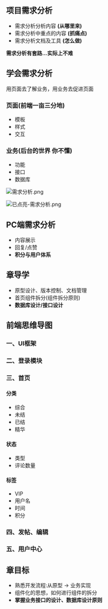 ## 项目需求分析
* 需求分析分析内容 **(从哪里来)**
* 需求分析中重点的内容 **(抓痛点)**
* 需求分析文档及工具 **(怎么做)**

**需求分析有套路...实际上不难**

## 学会需求分析
用页面去了解业务，用业务去促进页面
### 页面(前端一亩三分地)
* 模板
* 样式
* 交互

### 业务(后台的世界 你不懂)
* 功能 
* 接口
* 数据库

![需求分析.png](https://i.loli.net/2020/09/21/ID2ZMaNolGEOvid.png)

![已点亮-需求分析.png](https://i.loli.net/2020/09/21/gRX17N6y8QYnHM9.png)

## PC端需求分析
* 内容展示
* 回复/点赞
* **积分与用户体系**

## 章导学
* 原型设计、版本控制、文档管理
* 首页组件拆分(组件拆分原则)
* **数据库设计/接口设计**

## 前端思维导图
### 一、UI框架
### 二、登录模块
### 三、首页
#### 分类
* 综合
* 未结
* 已结
* 精华

#### 状态
* 类型
* 评论数量

#### 标签
* VIP
* 用户名
* 时间
* 积分

### 四、发帖、编辑
### 五、用户中心

## 章目标
* 熟悉开发流程:从原型 -> 业务实现
* 组件化的思想，如何进行组件的拆分
* **掌握业务接口的设计、数据库设计原则**